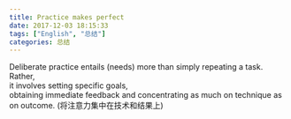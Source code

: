 ```yaml
---
title: Practice makes perfect
date: 2017-12-03 18:15:33
tags: ["English", "总结"]
categories: 总结
---
```


Deliberate practice entails (needs) more than simply repeating a task.   
Rather,   
it involves setting specific goals,   
obtaining immediate feedback and concentrating as much on technique as on outcome.
(将注意力集中在技术和结果上)  
